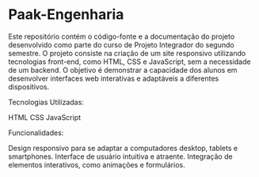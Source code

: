 # Paak-Engenharia
Este repositório contém o código-fonte e a documentação do projeto desenvolvido como parte do curso de Projeto Integrador do segundo semestre. O projeto consiste na criação
de um site responsivo utilizando tecnologias front-end, como HTML, CSS e JavaScript, sem a necessidade de um backend. O objetivo é demonstrar a capacidade dos alunos em
desenvolver interfaces web interativas e adaptáveis a diferentes dispositivos.

Tecnologias Utilizadas:

HTML
CSS
JavaScript

Funcionalidades:

Design responsivo para se adaptar a computadores desktop, tablets e smartphones.
Interface de usuário intuitiva e atraente.
Integração de elementos interativos, como animações e formulários.


